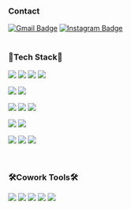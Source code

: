 

### Contact


[![Gmail Badge](https://img.shields.io/badge/Gmail-D14836?style=flat&logo=Gmail&logoColor=white)](mailto:wkghskak@naver.com)
[![Instagram Badge](https://img.shields.io/badge/Instagram-E4405F?style=flat&logo=Instagram&logoColor=white)](https://www.instagram.com/_hanbinchoi_/?hl=ko)
<br>
<br>


### 💪Tech Stack💪

<img src="https://img.shields.io/badge/HTML5-E34F26?style=flat-square&logo=HTML5&logoColor=white" />  <img src="https://img.shields.io/badge/CSS-1572B6?style=flat-square&logo=CSS3&logoColor=white" /> <img src="https://img.shields.io/badge/JavaScript-F7DF1E?style=flat-square&logo=JavaScript&logoColor=black" /> <img src="https://img.shields.io/badge/TypeScript-3178C6?style=flat-square&logo=typescript&logoColor=white" /> 

<img src="https://img.shields.io/badge/React-61DAFB?style=flat-square&logo=react&logoColor=black" /> <img src="https://img.shields.io/badge/Next.js-000000?style=flat-square&logo=nextdotjs&logoColor=white" /> 

<img src="https://img.shields.io/badge/React Router-CA4245?style=flat-square&logo=reactrouter&logoColor=white" /> <img src="https://img.shields.io/badge/React Query-FF4154?style=flat-square&logo=reactquery&logoColor=white" /> <img src="https://img.shields.io/badge/React Hook Form-EC5990?style=flat-square&logo=reacthookform&logoColor=white" />

<img src="https://img.shields.io/badge/Recoil-3578E5?style=flat-square&logo=recoil&logoColor=white" /> <img src="https://img.shields.io/badge/Zustand-002030?style=flat-square&logo=react&logoColor=white" /> 

<img src="https://img.shields.io/badge/Sass-CC6699?style=flat-square&logo=Sass&logoColor=white" /> <img src="https://img.shields.io/badge/styled--components-DB7093?style=flat-square&logo=Styled-Components&logoColor=white"> <img src="https://img.shields.io/badge/tailwind CSS-06B6D4?style=flat-square&logo=tailwindcss&logoColor=white"> 


<br>

### 🛠Cowork Tools🛠

<img src="https://img.shields.io/badge/Visual Studio Code-007ACC?style=flat-square&logo=Visual Studio Code&logoColor=white" /> <img src="https://img.shields.io/badge/Github-181717?style=flat-square&logo=Github&logoColor=white" /> <img src="https://img.shields.io/badge/Notion-000000?style=flat-square&logo=notion&logoColor=white" /> <img src="https://img.shields.io/badge/Slack-4A154B?style=flat-square&logo=slack&logoColor=white" /> <img src="https://img.shields.io/badge/Discord-5865F2?style=flat-square&logo=discord&logoColor=white" />
<br>
<br>



<!--
**hanbinchoi/hanbinchoi** is a ✨ _special_ ✨ repository because its `README.md` (this file) appears on your GitHub profile.

Here are some ideas to get you started:

- 🔭 I’m currently working on ...
- 🌱 I’m currently learning ...
- 👯 I’m looking to collaborate on ...
- 🤔 I’m looking for help with ...
- 💬 Ask me about ...
- 📫 How to reach me: ...
- 😄 Pronouns: ...
- ⚡ Fun fact: ...
-->
